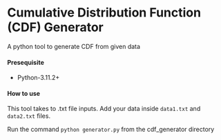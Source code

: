 # Cumulative Distribution Function (CDF) Generator
A python tool to generate CDF from given data
#### Presequisite
* Python-3.11.2+
#### How to use
This tool takes to .txt file inputs. Add your data inside `data1.txt` and `data2.txt` files.

Run the command `python generator.py` from the cdf_generator directory
